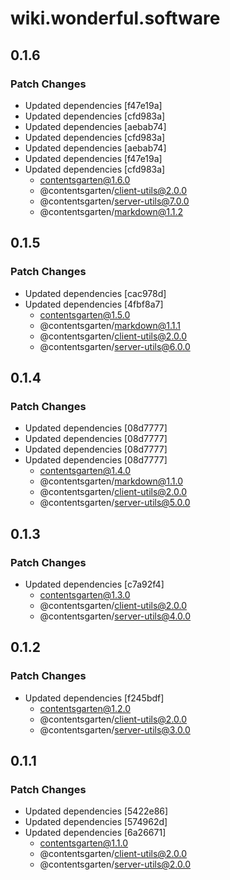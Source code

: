 # wiki.wonderful.software

## 0.1.6

### Patch Changes

- Updated dependencies [f47e19a]
- Updated dependencies [cfd983a]
- Updated dependencies [aebab74]
- Updated dependencies [cfd983a]
- Updated dependencies [aebab74]
- Updated dependencies [f47e19a]
- Updated dependencies [cfd983a]
  - contentsgarten@1.6.0
  - @contentsgarten/client-utils@2.0.0
  - @contentsgarten/server-utils@7.0.0
  - @contentsgarten/markdown@1.1.2

## 0.1.5

### Patch Changes

- Updated dependencies [cac978d]
- Updated dependencies [4fbf8a7]
  - contentsgarten@1.5.0
  - @contentsgarten/markdown@1.1.1
  - @contentsgarten/client-utils@2.0.0
  - @contentsgarten/server-utils@6.0.0

## 0.1.4

### Patch Changes

- Updated dependencies [08d7777]
- Updated dependencies [08d7777]
- Updated dependencies [08d7777]
- Updated dependencies [08d7777]
  - contentsgarten@1.4.0
  - @contentsgarten/markdown@1.1.0
  - @contentsgarten/client-utils@2.0.0
  - @contentsgarten/server-utils@5.0.0

## 0.1.3

### Patch Changes

- Updated dependencies [c7a92f4]
  - contentsgarten@1.3.0
  - @contentsgarten/client-utils@2.0.0
  - @contentsgarten/server-utils@4.0.0

## 0.1.2

### Patch Changes

- Updated dependencies [f245bdf]
  - contentsgarten@1.2.0
  - @contentsgarten/client-utils@2.0.0
  - @contentsgarten/server-utils@3.0.0

## 0.1.1

### Patch Changes

- Updated dependencies [5422e86]
- Updated dependencies [574962d]
- Updated dependencies [6a26671]
  - contentsgarten@1.1.0
  - @contentsgarten/client-utils@2.0.0
  - @contentsgarten/server-utils@2.0.0
